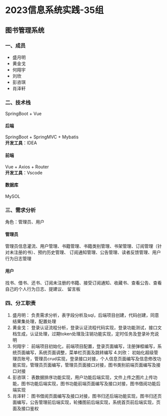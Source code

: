# 2023信息系统实践-35组
## 图书管理系统
### 一、成员
- 盛月明
- 黄金戈
- 何翔宇
- 刘欣
- 彭咨琪
- 肖泽轩
### 二、技术栈
SpringBoot + Vue
#### 后端
SpringBoot + SpringMVC + Mybatis<br>
**开发工具**：IDEA
#### 前端
Vue + Axios + Router<br>
**开发工具**：Vscode
#### 数据库
MySOL


### 三、需求分析
角色：管理员、用户
#### 管理员
管理员信息灌流、用户管理、书籍管理、书籍类别管理、书架管理、订阅管理（针对未注册的书）、预约历史管理、
订阅通知管理、公告管理、读者反馈管理、用户行为日志管理
#### 用户
找书、借书、还书、订阅未注册的书籍、接受订阅通知、收藏书、查看公告、查看自己的个人行为日志、提建议、
留言板

### 四、分工职责
1. 盛月明：
负责需求分析，表字段分析及sql，后端项目创建，代码创建，同意结果集处理，配置处理
2. 黄金戈：
登录认证流程分析，登录认证流程代码实现，登录功能测试，接口文档生成，认证处理，过期token处理及注销功能实现，定时任务及登录补充说明
3. 何翔宇：
前端项目初始化，前端项目配置，登录页面编写，注册弹框编写，系统页面编写，系统页面调整，菜单栏页面及跳转编写
4.刘欣：
初始化超级管理员账号，管理员crud实现，登录接口对接，个人信息页面编写及信息修改功能实现，管理员页面编写，管理员页面接口对接，图书类别前端页面编写及接口对接
5. 彭咨琪：
表数据排序功能实现，用户功能后端实现，文件上传之图片上传功能，图书功能后端实现，图书功能前端页面编写及接口对接，图书借阅功能后端实现
6. 肖泽轩：
图书借阅页面编写及接口对接，图书归还后端功能实现，图书归还页面编写，公告管理前后端实现，轮播图前后端实现，系统首页前后端实现，页面及接口鉴权
